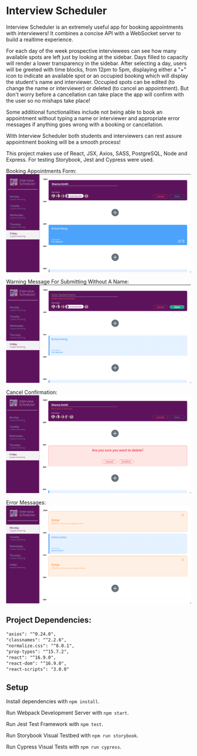 # Interview Scheduler

Interview Scheduler is an extremely useful app for booking appointments with interviewers! It combines a concise API with a WebSocket server to build a realtime experience.

For each day of the week prospective interviewees can see how many available spots are left just by looking at the sidebar. Days filled to capacity will render a lower transparency in the sidebar. After selecting a day, users will be greeted with time blocks, from 12pm to 5pm, displaying either a "+" icon to indicate an available spot or an occupied booking which will display the student's name and interviewer. Occupied spots can be edited (to change the name or interviewer) or deleted (to cancel an appointment). But don't worry before a cancellation can take place the app will confirm with the user so no mishaps take place!

Some additional functionalities include not being able to book an appointment without typing a name or interviewer and appropriate error messages if anything goes wrong with a booking or cancellation.

With Interview Scheduler both students and interviewers can rest assure appointment booking will be a smooth process!

This project makes use of React, JSX, Axios, SASS, PostgreSQL, Node and Express.
For testing Storybook, Jest and Cypress were used.

Booking Appointments Form:
!["Booking Appointments Form:"](https://github.com/ShannaJSmith/scheduler/blob/master/docs/BookingAppointmentForm.png?raw=true)

Warning Message For Submitting Without A Name:
!["Warning Message For Submitting Without A Name:"](https://github.com/ShannaJSmith/scheduler/blob/master/docs/SubmitWithoutName.png?raw=true)

Cancel Confirmation:
!["Cancel Confirmation:"](https://github.com/ShannaJSmith/scheduler/blob/master/docs/CancelConfirmation.png?raw=true)

Error Messages:
!["Error Messages:"](https://github.com/ShannaJSmith/scheduler/blob/master/docs/ErrorMsgs.png?raw=true)

## Project Dependencies:

    "axios": "^0.24.0",
    "classnames": "^2.2.6",
    "normalize.css": "^8.0.1",
    "prop-types": "^15.7.2",
    "react": "^16.9.0",
    "react-dom": "^16.9.0",
    "react-scripts": "3.0.0"

## Setup
Install dependencies with `npm install`.

Run Webpack Development Server with `npm start`.

Run Jest Test Framework with `npm test`.

Run Storybook Visual Testbed with `npm run storybook`.

Run Cypress Visual Tests with `npm run cypress`.


